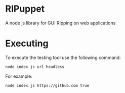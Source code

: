 # RIPuppet
A node js library for GUI Ripping on web applications

# Executing
To execute the testing tool use the following command:

```
node index.js url headless

```

For example:

```
node index.js https://github.com true

```
